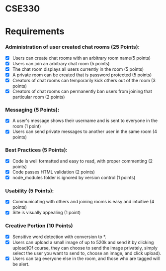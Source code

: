 # CSE330

# Requirements
### Administration of user created chat rooms (25 Points):
- [x] Users can create chat rooms with an arbitrary room name(5 points)
- [x] Users can join an arbitrary chat room (5 points)
- [x] The chat room displays all users currently in the room (5 points)
- [x] A private room can be created that is password protected (5 points)
- [x] Creators of chat rooms can temporarily kick others out of the room (3 points)
- [x] Creators of chat rooms can permanently ban users from joining that particular room (2 points)
### Messaging (5 Points):
- [x] A user's message shows their username and is sent to everyone in the room (1 point)
- [x] Users can send private messages to another user in the same room (4 points)
### Best Practices (5 Points):
- [x] Code is well formatted and easy to read, with proper commenting (2 points)
- [x] Code passes HTML validation (2 points)
- [x] node_modules folder is ignored by version control (1 points)
### Usability (5 Points):
- [x] Communicating with others and joining rooms is easy and intuitive (4 points)
- [x] Site is visually appealing (1 point)
### Creative Portion (10 Points)
- [x] Sensitive word detection with conversion to *.
- [x] Users can upload a small image of up to 520k and send it by clicking upload(Of course, they can choose to send the image privately, simply select the user you want to send to, choose an image, and click upload).
- [x] Users can tag everyone else in the room, and those who are tagged will be alert.
